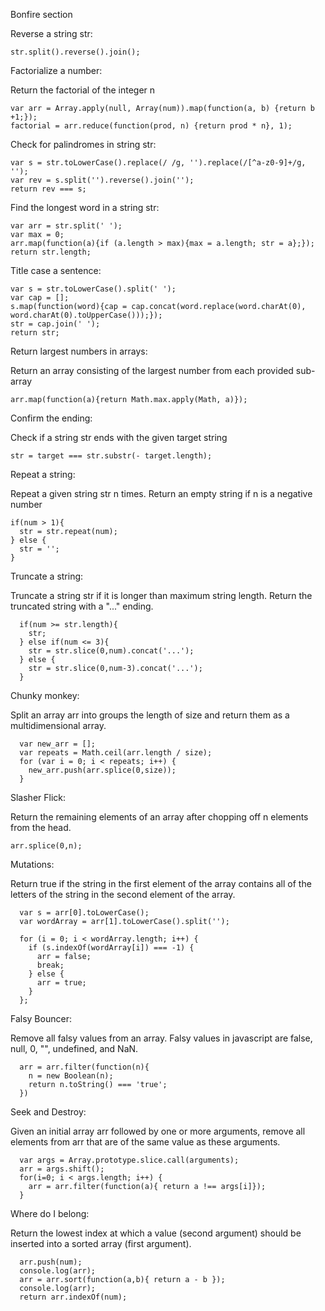 Bonfire section


Reverse a string str:
````
str.split().reverse().join();
````


Factorialize a number:

Return the factorial of the integer n
````
var arr = Array.apply(null, Array(num)).map(function(a, b) {return b +1;});
factorial = arr.reduce(function(prod, n) {return prod * n}, 1);
````


Check for palindromes in string str:
````
var s = str.toLowerCase().replace(/ /g, '').replace(/[^a-z0-9]+/g, '');
var rev = s.split('').reverse().join('');
return rev === s;
````


Find the longest word in a string str:
````
var arr = str.split(' ');
var max = 0;
arr.map(function(a){if (a.length > max){max = a.length; str = a};});
return str.length;
````


Title case a sentence:
````
var s = str.toLowerCase().split(' ');
var cap = [];
s.map(function(word){cap = cap.concat(word.replace(word.charAt(0), word.charAt(0).toUpperCase()));});
str = cap.join(' ');
return str;
````


Return largest numbers in arrays:

Return an array consisting of the largest number from each provided sub-array
````
arr.map(function(a){return Math.max.apply(Math, a)});
````


Confirm the ending:

Check if a string str ends with the given target string
````
str = target === str.substr(- target.length);
````


Repeat a string:

Repeat a given string str n times. Return an empty string if n is a negative number
````
if(num > 1){
  str = str.repeat(num);
} else {
  str = '';
}
````


Truncate a string:

Truncate a string str if it is longer than maximum string length.
Return the truncated string with a "..." ending.

````
  if(num >= str.length){
    str;
  } else if(num <= 3){
    str = str.slice(0,num).concat('...');
  } else {
    str = str.slice(0,num-3).concat('...');
  }
````


Chunky monkey:

Split an array arr into groups the length of size and return them as a multidimensional array.

````
  var new_arr = [];
  var repeats = Math.ceil(arr.length / size);
  for (var i = 0; i < repeats; i++) {
    new_arr.push(arr.splice(0,size));    
  }
````


Slasher Flick:

Return the remaining elements of an array after chopping off n elements from the head.
````
arr.splice(0,n);
````


Mutations:

Return true if the string in the first element of the array contains all of the letters of the string in the second element of the array.
````
  var s = arr[0].toLowerCase();
  var wordArray = arr[1].toLowerCase().split('');

  for (i = 0; i < wordArray.length; i++) { 
    if (s.indexOf(wordArray[i]) === -1) { 
      arr = false;
      break;
    } else {
      arr = true;
    }
  };
````


Falsy Bouncer:

Remove all falsy values from an array.
Falsy values in javascript are false, null, 0, "", undefined, and NaN.

````
  arr = arr.filter(function(n){ 
    n = new Boolean(n); 
    return n.toString() === 'true';
  })
````


Seek and Destroy:

Given an initial array arr followed by one or more arguments, remove all elements from arr that are of the same value as these arguments.

````
  var args = Array.prototype.slice.call(arguments);
  arr = args.shift();
  for(i=0; i < args.length; i++) {
    arr = arr.filter(function(a){ return a !== args[i]});
  }
````

Where do I belong:

Return the lowest index at which a value (second argument) should be inserted into a sorted array (first argument).
````
  arr.push(num);
  console.log(arr);
  arr = arr.sort(function(a,b){ return a - b });
  console.log(arr);
  return arr.indexOf(num);
````
